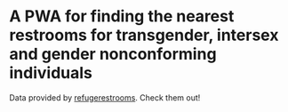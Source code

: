 # A PWA for finding the nearest restrooms for transgender, intersex and gender nonconforming individuals

Data provided by [refugerestrooms](https://www.refugerestrooms.org/). Check them out!
